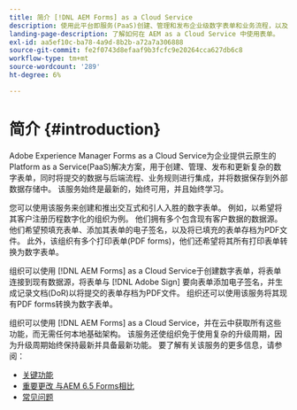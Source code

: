```yaml
---
title: 简介 [!DNL AEM Forms] as a Cloud Service
description: 使用此平台即服务(PaaS)创建、管理和发布企业级数字表单和业务流程，以及将表单连接到当前数据源。
landing-page-description: 了解如何在 AEM as a Cloud Service 中使用表单。
exl-id: aa5ef10c-ba78-4a9d-8b2b-a72a7a306888
source-git-commit: fe2f0743d8efaaf9b3fcfc9e20264cca627db6c8
workflow-type: tm+mt
source-wordcount: '289'
ht-degree: 6%

---
```


# 简介 {#introduction}

Adobe Experience Manager Forms as a Cloud Service为企业提供云原生的Platform as a Service(PaaS)解决方案，用于创建、管理、发布和更新复杂的数字表单，同时将提交的数据与后端流程、业务规则进行集成，并将数据保存到外部数据存储中。 该服务始终是最新的，始终可用，并且始终学习。

您可以使用该服务来创建和推出交互式和引人入胜的数字表单。 例如，以希望将其客户注册历程数字化的组织为例。 他们拥有多个包含现有客户数据的数据源。 他们希望预填充表单、添加其表单的电子签名，以及将已填充的表单存档为PDF文件。 此外，该组织有多个打印表单(PDF forms)，他们还希望将其所有打印表单转换为数字表单。

组织可以使用 [!DNL AEM Forms] as a Cloud Service于创建数字表单，将表单连接到现有数据源，将表单与 [!DNL Adobe Sign] 要向表单添加电子签名，并生成记录文档(DoR)以将提交的表单存档为PDF文件。 组织还可以使用该服务将其现有PDF forms转换为数字表单。

组织可以使用 [!DNL AEM Forms] as a Cloud Service，并在云中获取所有这些功能，而无需任何本地基础架构。 该服务还使组织免于使用复杂的升级周期，因为升级周期始终保持最新并具备最新功能。 要了解有关该服务的更多信息，请参阅：

* [关键功能](key-features.md)
* [重要更改 与AEM 6.5 Forms相比](notable-changes.md)
* [常见问题](faq.md)
